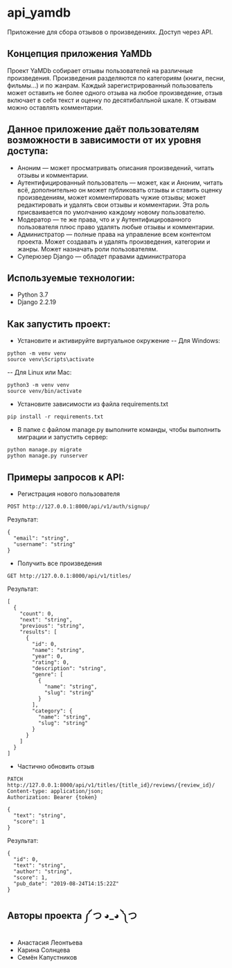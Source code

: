 # api_yamdb
Приложение для сбора отзывов о произведениях. Доступ через API.

## Концепция приложения YaMDb
Проект YaMDb собирает отзывы пользователей на различные произведения. Произведения разделяются по категориям (книги, песни, фильмы...) и по жанрам. Каждый зарегистрированный пользователь может оставить не более одного отзыва на любое произведение, отзыв включает в себя текст и оценку по десятибалльной шкале. К отзывам можно оставлять комментарии.

## Данное приложение даёт пользователям **возможности** в зависимости от их уровня доступа:
- Аноним — может просматривать описания произведений, читать отзывы и комментарии.
- Аутентифицированный пользователь — может, как и Аноним, читать всё, дополнительно он может публиковать отзывы и ставить оценку произведениям, может комментировать чужие отзывы; может редактировать и удалять свои отзывы и комментарии. Эта роль присваивается по умолчанию каждому новому пользователю.
- Модератор — те же права, что и у Аутентифицированного пользователя плюс право удалять любые отзывы и комментарии.
- Администратор — полные права на управление всем контентом проекта. Может создавать и удалять произведения, категории и жанры. Может назначать роли пользователям.
- Суперюзер Django — обладет правами администратора

## Используемые технологии:
- Python 3.7
- Django 2.2.19

## Как запустить проект:

- Установите и активируйте виртуальное окружение
-- Для Windows:
```
python -m venv venv
source venv\Scripts\activate
``` 
-- Для Linux или Mac:
```
python3 -m venv venv
source venv/bin/activate
``` 
- Установите зависимости из файла requirements.txt
```
pip install -r requirements.txt
```
- В папке с файлом manage.py выполните команды, чтобы выполнить миграции и запустить сервер:
```
python manage.py migrate
python manage.py runserver
```
## Примеры запросов к API:
- Регистрация нового пользователя
```
POST http://127.0.0.1:8000/api/v1/auth/signup/
```
Результат:
```
{
  "email": "string",
  "username": "string"
}
```
- Получить все произведения
```
GET http://127.0.0.1:8000/api/v1/titles/
```
Результат:
```
[
  {
    "count": 0,
    "next": "string",
    "previous": "string",
    "results": [
      {
        "id": 0,
        "name": "string",
        "year": 0,
        "rating": 0,
        "description": "string",
        "genre": [
          {
            "name": "string",
            "slug": "string"
          }
        ],
        "category": {
          "name": "string",
          "slug": "string"
        }
      }
    ]
  }
]
```
- Частично обновить отзыв
```
PATCH http://127.0.0.1:8000/api/v1/titles/{title_id}/reviews/{review_id}/
Content-type: application/json;
Authorization: Bearer {token}

{
  "text": "string",
  "score": 1
}
```
Результат:
```
{
  "id": 0,
  "text": "string",
  "author": "string",
  "score": 1,
  "pub_date": "2019-08-24T14:15:22Z"
}
```

## Авторы проекта ༼ つ ◕_◕ ༽つ
- Анастасия Леонтьева
- Карина Солнцева
- Семён Капустников
